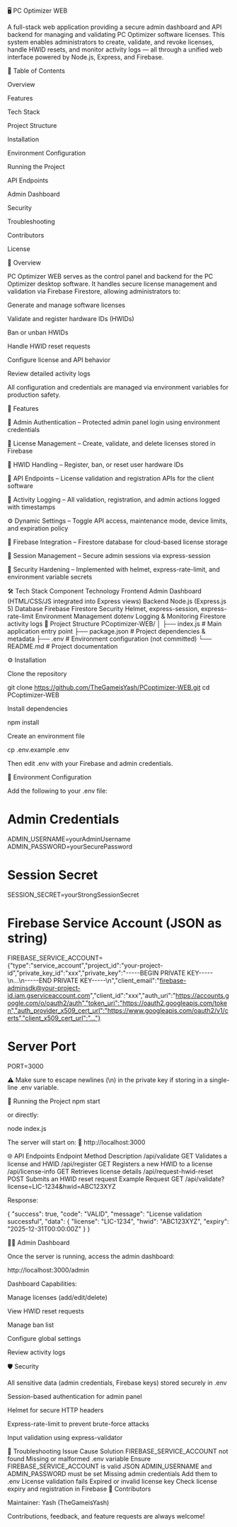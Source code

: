 🖥️ PC Optimizer WEB

A full-stack web application providing a secure admin dashboard and API backend for managing and validating PC Optimizer software licenses. This system enables administrators to create, validate, and revoke licenses, handle HWID resets, and monitor activity logs — all through a unified web interface powered by Node.js, Express, and Firebase.

📑 Table of Contents

Overview

Features

Tech Stack

Project Structure

Installation

Environment Configuration

Running the Project

API Endpoints

Admin Dashboard

Security

Troubleshooting

Contributors

License

🧩 Overview

PC Optimizer WEB serves as the control panel and backend for the PC Optimizer desktop software. It handles secure license management and validation via Firebase Firestore, allowing administrators to:

Generate and manage software licenses

Validate and register hardware IDs (HWIDs)

Ban or unban HWIDs

Handle HWID reset requests

Configure license and API behavior

Review detailed activity logs

All configuration and credentials are managed via environment variables for production safety.

🚀 Features

🔐 Admin Authentication – Protected admin panel login using environment credentials

🧾 License Management – Create, validate, and delete licenses stored in Firebase

🧠 HWID Handling – Register, ban, or reset user hardware IDs

📡 API Endpoints – License validation and registration APIs for the client software

📜 Activity Logging – All validation, registration, and admin actions logged with timestamps

⚙️ Dynamic Settings – Toggle API access, maintenance mode, device limits, and expiration policy

🧰 Firebase Integration – Firestore database for cloud-based license storage

🧱 Session Management – Secure admin sessions via express-session

🦺 Security Hardening – Implemented with helmet, express-rate-limit, and environment variable secrets

🛠️ Tech Stack
Component	Technology
Frontend	Admin Dashboard (HTML/CSS/JS integrated into Express views)
Backend	Node.js (Express.js 5)
Database	Firebase Firestore
Security	Helmet, express-session, express-rate-limit
Environment Management	dotenv
Logging & Monitoring	Firestore activity logs
📂 Project Structure
PCoptimizer-WEB/
│
├── index.js                # Main application entry point
├── package.json            # Project dependencies & metadata
├── .env                    # Environment configuration (not committed)
└── README.md               # Project documentation

⚙️ Installation

Clone the repository

git clone https://github.com/TheGameisYash/PCoptimizer-WEB.git
cd PCoptimizer-WEB


Install dependencies

npm install


Create an environment file

cp .env.example .env


Then edit .env with your Firebase and admin credentials.

🔐 Environment Configuration

Add the following to your .env file:

# Admin Credentials
ADMIN_USERNAME=yourAdminUsername
ADMIN_PASSWORD=yourSecurePassword

# Session Secret
SESSION_SECRET=yourStrongSessionSecret

# Firebase Service Account (JSON as string)
FIREBASE_SERVICE_ACCOUNT={"type":"service_account","project_id":"your-project-id","private_key_id":"xxx","private_key":"-----BEGIN PRIVATE KEY-----\\n...\\n-----END PRIVATE KEY-----\\n","client_email":"firebase-adminsdk@your-project-id.iam.gserviceaccount.com","client_id":"xxx","auth_uri":"https://accounts.google.com/o/oauth2/auth","token_uri":"https://oauth2.googleapis.com/token","auth_provider_x509_cert_url":"https://www.googleapis.com/oauth2/v1/certs","client_x509_cert_url":"..."}

# Server Port
PORT=3000


⚠️ Make sure to escape newlines (\n) in the private key if storing in a single-line .env variable.

🧰 Running the Project
npm start


or directly:

node index.js


The server will start on:
📍 http://localhost:3000

🌐 API Endpoints
Endpoint	Method	Description
/api/validate	GET	Validates a license and HWID
/api/register	GET	Registers a new HWID to a license
/api/license-info	GET	Retrieves license details
/api/request-hwid-reset	POST	Submits an HWID reset request
Example Request
GET /api/validate?license=LIC-1234&hwid=ABC123XYZ


Response:

{
  "success": true,
  "code": "VALID",
  "message": "License validation successful",
  "data": {
    "license": "LIC-1234",
    "hwid": "ABC123XYZ",
    "expiry": "2025-12-31T00:00:00Z"
  }
}

🧑‍💻 Admin Dashboard

Once the server is running, access the admin dashboard:

http://localhost:3000/admin


Dashboard Capabilities:

Manage licenses (add/edit/delete)

View HWID reset requests

Manage ban list

Configure global settings

Review activity logs

🛡️ Security

All sensitive data (admin credentials, Firebase keys) stored securely in .env

Session-based authentication for admin panel

Helmet for secure HTTP headers

Express-rate-limit to prevent brute-force attacks

Input validation using express-validator

🧩 Troubleshooting
Issue	Cause	Solution
FIREBASE_SERVICE_ACCOUNT not found	Missing or malformed .env variable	Ensure FIREBASE_SERVICE_ACCOUNT is valid JSON
ADMIN_USERNAME and ADMIN_PASSWORD must be set	Missing admin credentials	Add them to .env
License validation fails	Expired or invalid license key	Check license expiry and registration in Firebase
👥 Contributors

Maintainer:
Yash (TheGameisYash)

Contributions, feedback, and feature requests are always welcome!
